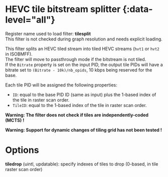 <!-- automatically generated - do not edit, patch gpac/applications/gpac/gpac.c -->

# HEVC tile bitstream splitter {:data-level="all"}   
  
Register name used to load filter: __tilesplit__  
This filter is not checked during graph resolution and needs explicit loading.  
  
This filter splits an HEVC tiled stream into tiled HEVC streams (`hvt1` or `hvt2` in ISOBMFF).  
The filter will move to passthrough mode if the bitstream is not tiled.  
If the `Bitrate` property is set on the input PID, the output tile PIDs will have a bitrate set to `(Bitrate - 10k)/nb_opids`, 10 kbps being reserved for the base.  
  
Each tile PID will be assigned the following properties:  

- `ID`: equal to the base PID ID (same as input) plus the 1-based index of the tile in raster scan order.  
- `TileID`: equal to the 1-based index of the tile in raster scan order.  

  
__Warning: The filter does not check if tiles are independently-coded (MCTS) !__  
  
__Warning: Support for dynamic changes of tiling grid has not been tested !__  
  

# Options    
  
<a id="tiledrop">__tiledrop__</a> (uintl, updatable): specify indexes of tiles to drop (0-based, in tile raster scan order)  
  
